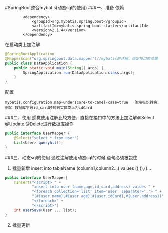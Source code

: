 #SpringBoot整合mybatis(动态sql的使用)
###一、准备
依赖
```pom
        <dependency>
            <groupId>org.mybatis.spring.boot</groupId>
            <artifactId>mybatis-spring-boot-starter</artifactId>
            <version>2.1.4</version>
        </dependency>
```
在启动类上加注解
```java
@SpringBootApplication
@MapperScan("org.springboot.data.mapper")//mybatis的注解，指定接口的位置
public class DataApplication {
    public static void main(String[] args) {
        SpringApplication.run(DataApplication.class,args);
    }
}
```
配置
```properties
mybatis.configuration.map-underscore-to-camel-case=true   驼峰标识转换，例如 数据库字段id_card映射到实体类上为idCard
```
###二、使用
感觉使用注解比较方便，直接在接口中的方法上加注解@Select @Update @Delete进行数据库操作
```java
public interface UserMapper {
    @Select("select * from user")
    List<User> queryAll();
}
```
###三、动态sql的使用
通过注解使用动态sql的时候,语句必须被<script></script>包住
1. 批量新增
insert into tableName (column1,column2...) values (),(),()...
```java
public interface UserMapper{
    @Insert("<script> " +
            "insert into user (name,age,id_card,address) values " +
            "<foreach collection='list' item='user' separator=','> " +
            "(#{user.name},#{user.age},#{user.idCard},#{user.address})" +
            "</foreach>" +
            "</script>")
    int userSave(User ... list);
}
```
2. 批量更新

